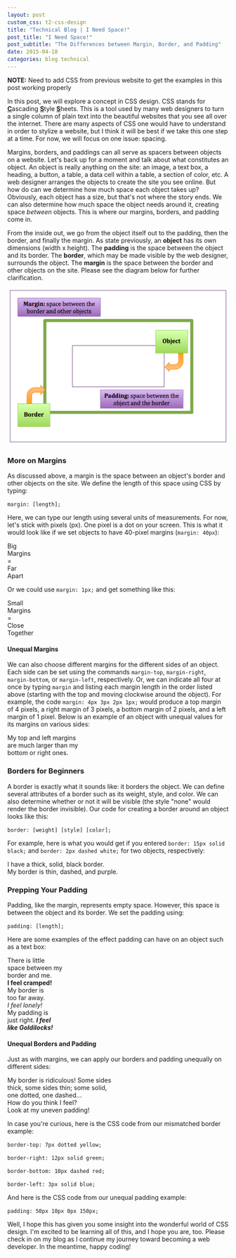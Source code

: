```yaml
---
layout: post
custom_css: t2-css-design
title: "Technical Blog | I Need Space!"
post_title: "I Need Space!"
post_subtitle: "The Differences between Margin, Border, and Padding"
date: 2015-04-18
categories: blog technical
---
```

<b>NOTE:</b> Need to add CSS from previous website to get the examples in this post working properly

<p>
  In this post, we will explore a concept in CSS design. CSS stands for <b><u>C</u></b>ascading <b><u>S</u></b>tyle <b><u>S</u></b>heets. This is a tool used by many web designers to turn a single column of plain text into the beautiful websites that you see all over the internet. There are many aspects of CSS one would have to understand in order to stylize a website, but I think it will be best if we take this one step at a time. For now, we will focus on one issue: spacing.
</p>
<p>
  Margins, borders, and paddings can all serve as spacers between objects on a website. Let's back up for a moment and talk about what constitutes an object. An object is really anything on the site: an image, a text box, a heading, a button, a table, a data cell within a table, a section of color, etc. A web designer arranges the objects to create the site you see online. But how do can we determine how much space each object takes up? Obviously, each object has a size, but that's not where the story ends. We can also determine how much space the object needs around it, creating space <i>between</i> objects. This is where our margins, borders, and padding come in.
</p>
<p>
  From the inside out, we go from the object itself out to the padding, then the border, and finally the margin. As state previously, an <b>object</b> has its own dimensions (width x height). The <b>padding</b> is the space between the object and its border. The <b>border</b>, which may be made visible by the web designer, surrounds the object. The <b>margin</b> is the space between the border and other objects on the site. Please see the diagram below for further clarification.
</p>
<img src="/imgs/margin-border-padding-diagram.png" alt="margin-border-padding-example"/>
<h3>More on Margins</h3>
<p>
  As discussed above, a margin is the space between an object's border and other objects on the site. We define the length of this space using CSS by typing: <pre><code>margin: [length];</code></pre> Here, we can type our length using several units of measurements. For now, let's stick with pixels (px). One pixel is a dot on your screen. This is what it would look like if we set objects to have 40-pixel margins (<code>margin: 40px</code>):
</p>
<div class="margin-example-1">
  Big
</div>
<div class="margin-example-1">
  Margins
</div>
<div class="margin-example-1">
  =
</div>
<div class="margin-example-1">
  Far
</div>
<div class="margin-example-1">
  Apart
</div>
<p>
  Or we could use <code>margin: 1px;</code> and get something like this:
</p>
<div class="margin-example-2">
  Small
</div>
<div class="margin-example-2">
  Margins
</div>
<div class="margin-example-2">
  =
</div>
<div class="margin-example-2">
  Close
</div>
<div class="margin-example-2">
  Together
</div>
<h4>Unequal Margins</h4>
<p>
  We can also choose different margins for the different sides of an object. Each side can be set using the commands <code>margin-top</code>, <code>margin-right</code>, <code>margin-bottom</code>, or <code>margin-left</code>, respectively. Or, we can indicate all four at once by typing <code>margin</code> and listing each margin length in the order listed above (starting with the top and moving clockwise around the object). For example, the code <code>margin: 4px 3px 2px 1px;</code> would produce a top margin of 4 pixels, a right margin of 3 pixels, a bottom margin of 2 pixels, and a left margin of 1 pixel. Below is an example of an object with unequal values for its margins on various sides:
</p>
<div id="margin-example-3">
  My top and left margins<br>
    are much larger than my<br>
    bottom or right ones.
</div>
<h3>Borders for Beginners</h3>
<p>
  A border is exactly what it sounds like: it borders the object. We can define several attributes of a border such as its weight, style, and color. We can also determine whether or not it will be visible (the style "none" would render the border invisible). Our code for creating a border around an object looks like this: <pre><code>border: [weight] [style] [color];</code></pre>For example, here is what you would get if you entered <code>border: 15px solid black;</code> and <code>border: 2px dashed white;</code> for two objects, respectively:
</p>
<div id="border-example-1">
  I have a thick, solid, black border.
</div>
<div id="border-example-2">
  My border is thin, dashed, and purple.
</div>
<h3>Prepping Your Padding</h3>
<p>
  Padding, like the margin, represents empty space. However, this space is between the object and its border. We set the padding using: <pre><code>padding: [length];</code></pre> Here are some examples of the effect padding can have on an object such as a text box:
</p>
<div id="padding-example-1">
  There is little<br>
  space between my<br>
  border and me.<br>
  <b>I feel cramped!</b>
</div>
<div id="padding-example-2">
  My border is<br>
  too far away.<br>
  <i>I feel lonely!</i>
</div>
<div id="padding-example-3">
  My padding is<br>
  just right. <i><b>I feel<br>
  like Goldilocks!</b></i>
</div>
<h4>Unequal Borders and Padding</h4>
<p>
  Just as with margins, we can apply our borders and padding unequally on different sides:
</p>
<div id="unequal-border-padding-example-1">
  My border is ridiculous! Some sides<br>
  thick, some sides thin; some solid,<br>
  one dotted, one dashed...
</div>
<div id="unequal-border-padding-example-2">
  How do you think I feel?<br>
  Look at my uneven padding!
</div>
<p>
  In case you're curious, here is the CSS code from our mismatched border example:
  <pre><code>border-top: 7px dotted yellow;</code></pre>
  <pre><code>border-right: 12px solid green;</code></pre>
  <pre><code>border-bottom: 10px dashed red;</code></pre>
  <pre><code>border-left: 3px solid blue;</code></pre>
  And here is the CSS code from our unequal padding example:
  <pre><code>padding: 50px 10px 0px 150px;</code></pre>
</p>
<p>
  Well, I hope this has given you some insight into the wonderful world of CSS design. I'm excited to be learning all of this, and I hope you are, too. Please check in on my blog as I continue my journey toward becoming a web developer. In the meantime, happy coding!
</p>
